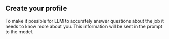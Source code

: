 ## Create your profile

To make it possible for LLM to accurately answer questions about the job it needs to know more about you. This information will be sent in the prompt to the model.